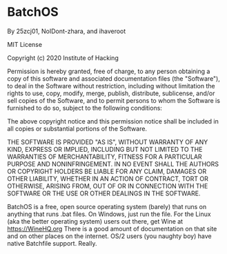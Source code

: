 # BatchOS

By 25zcj01, NoIDont-zhara, and ihaveroot

MIT License

Copyright (c) 2020 Institute of Hacking

Permission is hereby granted, free of charge, to any person obtaining a copy
of this software and associated documentation files (the "Software"), to deal
in the Software without restriction, including without limitation the rights
to use, copy, modify, merge, publish, distribute, sublicense, and/or sell
copies of the Software, and to permit persons to whom the Software is
furnished to do so, subject to the following conditions:

The above copyright notice and this permission notice shall be included in all
copies or substantial portions of the Software.

THE SOFTWARE IS PROVIDED "AS IS", WITHOUT WARRANTY OF ANY KIND, EXPRESS OR
IMPLIED, INCLUDING BUT NOT LIMITED TO THE WARRANTIES OF MERCHANTABILITY,
FITNESS FOR A PARTICULAR PURPOSE AND NONINFRINGEMENT. IN NO EVENT SHALL THE
AUTHORS OR COPYRIGHT HOLDERS BE LIABLE FOR ANY CLAIM, DAMAGES OR OTHER
LIABILITY, WHETHER IN AN ACTION OF CONTRACT, TORT OR OTHERWISE, ARISING FROM,
OUT OF OR IN CONNECTION WITH THE SOFTWARE OR THE USE OR OTHER DEALINGS IN THE
SOFTWARE.

BatchOS is a free, open source operating system (barely) that runs on anything that runs .bat files. On Windows, just run the file. 
For the Linux (aka the better operating system) users out there, get Wine at https://WineHQ.org
There is a good amount of documentation on that site and on other places on the internet.
OS/2 users (you naughty boy) have native Batchfile support. Really.
